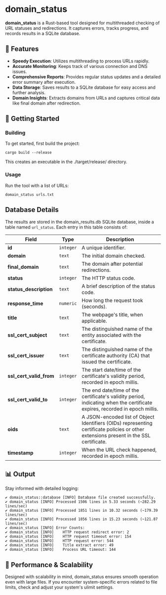 # domain_status
**domain_status** is a Rust-based tool designed for multithreaded checking of URL statuses and redirections. It captures errors, tracks progress, and records results in a SQLite database.

## 🌟 Features

* **Speedy Execution**: Utilizes multithreading to process URLs rapidly.
* **Accurate Monitoring**: Keeps track of various connection and DNS issues.
* **Comprehensive Reports**: Provides regular status updates and a detailed error summary after execution.
* **Data Storage**: Saves results to a SQLite database for easy access and further analysis.
* **Domain Insights**: Extracts domains from URLs and captures critical data like final domain after redirection.

## 🔧 Getting Started

### Building
To get started, first build the project:

    cargo build --release

This creates an executable in the ./target/release/ directory.

### Usage
Run the tool with a list of URLs:

    domain_status urls.txt

## Database Details
The results are stored in the domain_results.db SQLite database, inside a table named `url_status`. Each entry in this table consists of:

| Field                   | Type      | Description                                                                                                                             |
|-------------------------|-----------|-----------------------------------------------------------------------------------------------------------------------------------------|
| **id**                  | `integer` | A unique identifier.                                                                                                                    |
| **domain**              | `text`    | The initial domain checked.                                                                                                             |
| **final_domain**        | `text`    | The domain after potential redirections.                                                                                                |
| **status**              | `integer` | The HTTP status code.                                                                                                                   |
| **status_description**  | `text`    | A brief description of the status code.                                                                                                 |
| **response_time**       | `numeric` | How long the request took (seconds).                                                                                                    |
| **title**               | `text`    | The webpage's title, when applicable.                                                                                                   |
| **ssl_cert_subject**    | `text`    | The distinguished name of the entity associated with the certificate.                                                                   |
| **ssl_cert_issuer**     | `text`    | The distinguished name of the certificate authority (CA) that issued the certificate.                                                   |
| **ssl_cert_valid_from** | `integer` | The start date/time of the certificate's validity period, recorded in epoch millis.                                                     |
| **ssl_cert_valid_to**   | `integer` | The end date/time of the certificate's validity period, indicating when the certificate expires, recorded in epoch millis.              |
| **oids**                | `text`    | A JSON-encoded list of Object Identifiers (OIDs) representing certificate policies or other extensions present in the SSL certificate.  |
| **timestamp**           | `integer` | When the URL check happened, recorded in epoch millis.                                                                                  |


## 📊 Output
Stay informed with detailed logging:

```plaintext
✔️ domain_status::database [INFO] Database file created successfully.
✔️ domain_status [INFO] Processed 1506 lines in 5.33 seconds (~282.29 lines/sec)
✔️ domain_status [INFO] Processed 1851 lines in 10.32 seconds (~179.39 lines/sec)
✔️ domain_status [INFO] Processed 1856 lines in 15.23 seconds (~121.87 lines/sec)
✔️ domain_status [INFO] Error Counts:
✔️ domain_status [INFO]    HTTP request redirect error: 2
✔️ domain_status [INFO]    HTTP request timeout error: 154
✔️ domain_status [INFO]    HTTP request error: 544
✔️ domain_status [INFO]    Title extract error: 49
✔️ domain_status [INFO]    Process URL timeout: 144
```

## 🚀 Performance & Scalability
Designed with scalability in mind, domain_status ensures smooth operation even with large files. If you encounter system-specific errors related to file limits, check and adjust your system's ulimit settings.
